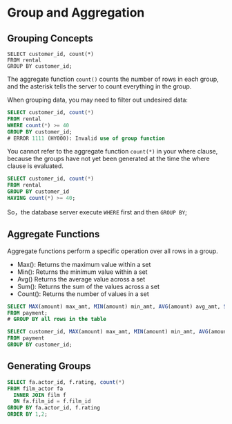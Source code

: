 # Group and Aggregation

## Grouping Concepts
```
SELECT customer_id, count(*)
FROM rental
GROUP BY customer_id;
```

The aggregate function `count()` counts the number of rows in each group, 
and the asterisk tells the server to count everything in the group.

When grouping data, you may need to filter out undesired data:
```sql
SELECT customer_id, count(*)
FROM rental
WHERE count(*) >= 40
GROUP BY customer_id;
# ERROR 1111 (HY000): Invalid use of group function
```

You cannot refer to the aggregate function `count(*)` in your where clause, 
because the groups have not yet been generated at the time the where clause is evaluated.

```sql
SELECT customer_id, count(*)
FROM rental
GROUP BY customer_id
HAVING count(*) >= 40;
```
So，the database server execute `WHERE` first and then `GROUP BY`;

## Aggregate Functions
Aggregate functions perform a specific operation over all rows in a group.

- Max(): Returns the maximum value within a set
- Min(): Returns the minimum value within a set
- Avg() Returns the average value across a set
- Sum(): Returns the sum of the values across a set
- Count(): Returns the number of values in a set

```sql
SELECT MAX(amount) max_amt, MIN(amount) min_amt, AVG(amount) avg_amt, SUM(amount) tot_amt, COUNT(*) num_payments
FROM payment;
# GROUP BY all rows in the table
```

```sql
SELECT customer_id, MAX(amount) max_amt, MIN(amount) min_amt, AVG(amount) avg_amt, SUM(amount) tot_amt, COUNT(*) num_payments
FROM payment
GROUP BY customer_id;
```

## Generating Groups
```sql
SELECT fa.actor_id, f.rating, count(*)
FROM film_actor fa
  INNER JOIN film f
  ON fa.film_id = f.film_id
GROUP BY fa.actor_id, f.rating
ORDER BY 1,2;
```
